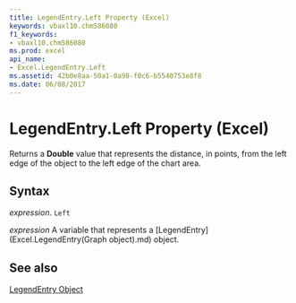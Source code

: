 ```yaml
---
title: LegendEntry.Left Property (Excel)
keywords: vbaxl10.chm586080
f1_keywords:
- vbaxl10.chm586080
ms.prod: excel
api_name:
- Excel.LegendEntry.Left
ms.assetid: 42b0e8aa-50a1-0a98-f0c6-b5540753e8f8
ms.date: 06/08/2017
---
```



# LegendEntry.Left Property (Excel)

Returns a  **Double** value that represents the distance, in points, from the left edge of the object to the left edge of the chart area.


## Syntax

 _expression_. `Left`

 _expression_ A variable that represents a [LegendEntry](Excel.LegendEntry(Graph object).md) object.


## See also


[LegendEntry Object](Excel.LegendEntry(object).md)

